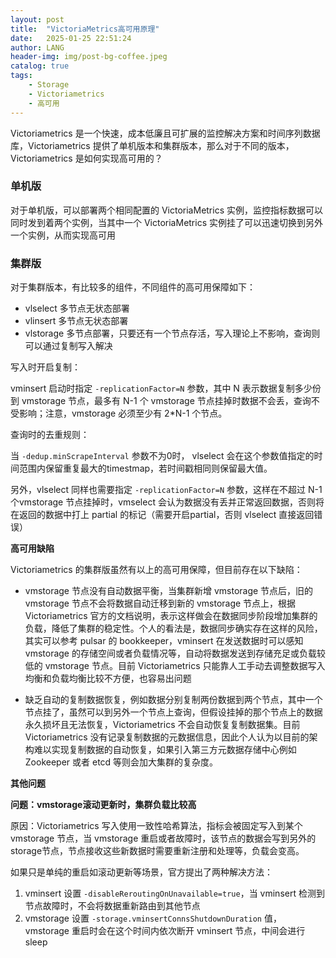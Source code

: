 ```yaml
---
layout: post
title:  "VictoriaMetrics高可用原理"
date:   2025-01-25 22:51:24
author: LANG
header-img: img/post-bg-coffee.jpeg
catalog: true
tags:
    - Storage
    - Victoriametrics
    - 高可用
---
```


Victoriametrics 是一个快速，成本低廉且可扩展的监控解决方案和时间序列数据库，Victoriametrics 提供了单机版本和集群版本，那么对于不同的版本，Victoriametrics 是如何实现高可用的？

### 单机版

对于单机版，可以部署两个相同配置的 VictoriaMetrics 实例，监控指标数据可以同时发到着两个实例，当其中一个  VictoriaMetrics 实例挂了可以迅速切换到另外一个实例，从而实现高可用


### 集群版

对于集群版本，有比较多的组件，不同组件的高可用保障如下：

* vlselect 多节点无状态部署
* vlinsert 多节点无状态部署
* vlstorage 多节点部署，只要还有一个节点存活，写入理论上不影响，查询则可以通过复制写入解决

写入时开启复制：

vminsert 启动时指定 `-replicationFactor=N` 参数，其中 N 表示数据复制多少份到 vmstorage 节点，最多有 N-1 个 vmstorage 节点挂掉时数据不会丢，查询不受影响；注意，vmstorage 必须至少有 2*N-1 个节点。

查询时的去重规则：

当 `-dedup.minScrapeInterval` 参数不为0时， vlselect 会在这个参数值指定的时间范围内保留重复最大的timestmap，若时间戳相同则保留最大值。

另外，vlselect 同样也需要指定 `-replicationFactor=N` 参数，这样在不超过 N-1 个vmstorage 节点挂掉时，vmselect 会认为数据没有丢并正常返回数据，否则将在返回的数据中打上 partial 的标记（需要开启partial，否则 vlselect 直接返回错误）

**高可用缺陷**

Victoriametrics 的集群版虽然有以上的高可用保障，但目前存在以下缺陷：

* vmstorage 节点没有自动数据平衡，当集群新增 vmstorage 节点后，旧的 vmstorage 节点不会将数据自动迁移到新的 vmstorage 节点上，根据 Victoriametrics 官方的文档说明，表示这样做会在数据同步阶段增加集群的负载，降低了集群的稳定性。个人的看法是，数据同步确实存在这样的风险，其实可以参考 pulsar 的 bookkeeper，vminsert 在发送数据时可以感知 vmstorage 的存储空间或者负载情况等，自动将数据发送到存储充足或负载较低的 vmstorage 节点。目前 Victoriametrics 只能靠人工手动去调整数据写入均衡和负载均衡比较不方便，也容易出问题

* 缺乏自动的复制数据恢复，例如数据分别复制两份数据到两个节点，其中一个节点挂了，虽然可以到另外一个节点上查询，但假设挂掉的那个节点上的数据永久损坏且无法恢复，Victoriametrics 不会自动恢复复制数据集。目前 Victoriametrics 没有记录复制数据的元数据信息，因此个人认为以目前的架构难以实现复制数据的自动恢复，如果引入第三方元数据存储中心例如 Zookeeper 或者 etcd 等则会加大集群的复杂度。

**其他问题**

**问题：vmstorage滚动更新时，集群负载比较高**

原因：Victoriametrics 写入使用一致性哈希算法，指标会被固定写入到某个 vmstorage 节点，当 vmstorage 重启或者故障时，该节点的数据会写到另外的storage节点，节点接收这些新数据时需要重新注册和处理等，负载会变高。

如果只是单纯的重启如滚动更新等场景，官方提出了两种解决方法：

1. vminsert 设置 `-disableReroutingOnUnavailable=true`，当 vminsert 检测到节点故障时，不会将数据重新路由到其他节点
2. vmstorage 设置 `-storage.vminsertConnsShutdownDuration` 值，vmstorage 重启时会在这个时间内依次断开 vminsert 节点，中间会进行sleep

